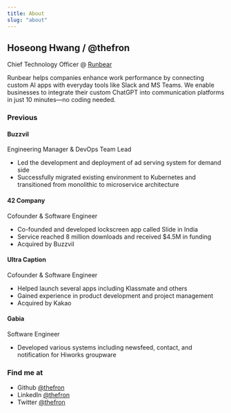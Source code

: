 ```yaml
---
title: About
slug: "about"
---
```


## Hoseong Hwang / @thefron

Chief Technology Officer @ [Runbear](https://runbear.io)

Runbear helps companies enhance work performance by connecting custom AI apps with everyday tools like Slack and MS Teams. We enable businesses to integrate their custom ChatGPT into communication platforms in just 10 minutes—no coding needed.

### Previous

#### Buzzvil

Engineering Manager & DevOps Team Lead
* Led the development and deployment of ad serving system for demand side
* Successfully migrated existing environment to Kubernetes and transitioned from monolithic to microservice architecture

#### 42 Company

Cofounder & Software Engineer
* Co-founded and developed lockscreen app called Slide in India
* Service reached 8 million downloads and received $4.5M in funding
* Acquired by Buzzvil

#### Ultra Caption

Cofounder & Software Engineer
* Helped launch several apps including Klassmate and others
* Gained experience in product development and project management
* Acquired by Kakao

#### Gabia

Software Engineer
* Developed various systems including newsfeed, contact, and notification for Hiworks groupware

### Find me at

* Github [@thefron](https://github.com/thefron)
* LinkedIn [@thefron](https://www.linkedin.com/in/thefron)
* Twitter [@thefron](https://twitter.com/thefron)
